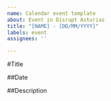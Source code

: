 ```yaml
---
name: Calendar event template
about: Event in Disrupt Asturias
title: "[NAME] - [DD/MM/YYYY]"
labels: event
assignees: ''

---
```


#Title

##Date

##Description
